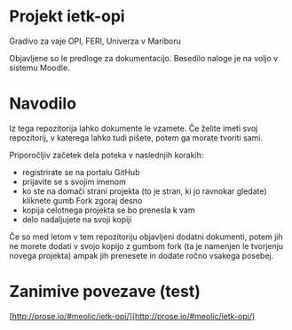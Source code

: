 # Projekt ietk-opi
Gradivo za vaje OPI, FERI, Univerza v Mariboru

Objavljene so le predloge za dokumentacijo.
Besedilo naloge je na voljo v sistemu Moodle.

# Navodilo
Iz tega repozitorija lahko dokumente le vzamete.
Če želite imeti svoj repozitorij, v katerega lahko 
tudi pišete, potem ga morate tvoriti sami.

Priporočljiv začetek dela poteka v naslednjih korakih:
- registrirate se na portalu GitHub
- prijavite se s svojim imenom
- ko ste na domači strani projekta (to je stran, ki jo ravnokar gledate)
  kliknete gumb Fork zgoraj desno
- kopija celotnega projekta se bo prenesla k vam
- delo nadaljujete na svoji kopiji

Če so med letom v tem repozitoriju objavljeni dodatni dokumenti, potem jih ne
morete dodati v svojo kopijo z gumbom fork (ta je namenjen le tvorjenju novega
projekta) ampak jih prenesete in dodate ročno vsakega posebej.

# Zanimive povezave (test)
[http://prose.io/#meolic/ietk-opi/](http://prose.io/#meolic/ietk-opi/)
